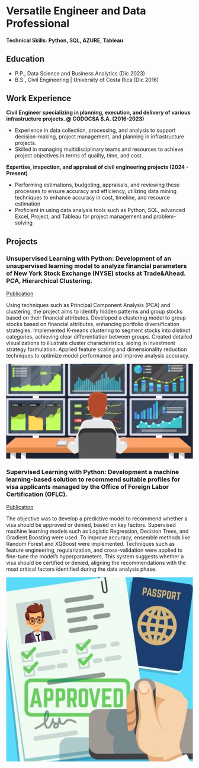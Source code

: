 
# Versatile Engineer and Data Professional
#### Technical Skills: Python, SQL, AZURE, Tableau

## Education
- P.P., Data Science and Business Analytics (Dic 2023)    		
- B.S., Civil Engineering |  University of Costa Rica (Dic 2016)

## Work Experience
**Civil Engineer specializing in planning, execution, and delivery of various infrastructure projects. @ CODOCSA S.A. (2016-2023)**
- Experience in data collection, processing, and analysis to support decision-making, project management, and
planning in infrastructure projects.
- Skilled in managing multidisciplinary teams and resources to achieve project objectives in terms of quality, time,
and cost.

**Expertise, inspection, and appraisal of civil engineering projects (2024 - Present)**
- Performing estimations, budgeting, appraisals, and reviewing these processes to ensure accuracy and efficiency,
utilizing data mining techniques to enhance accuracy in cost, timeline, and resource estimation
- Proficient in using data analysis tools such as Python, SQL, advanced Excel, Project, and Tableau for project
management and problem-solving

## Projects

### Unsupervised Learning with Python: Development of an unsupervised learning model to analyze financial parameters of New York Stock Exchange (NYSE) stocks at Trade&Ahead. PCA, Hierarchical Clustering. 
[Publication](https://eportfolio.mygreatlearning.com/heylin-cristina-parra-calder-n) 

Using techniques such as Principal Component Analysis (PCA) and clustering, the project aims to identify hidden patterns and group stocks based on their financial attributes.
Developed a clustering model to group stocks based on financial attributes, enhancing portfolio diversification strategies.
Implemented K-means clustering to segment stocks into distinct categories, achieving clear differentiation between groups.
Created detailed visualizations to illustrate cluster characteristics, aiding in investment strategy formulation.
Applied feature scaling and dimensionality reduction techniques to optimize model performance and improve analysis accuracy.

![Trade&Ahead](/assets/img/trade.jpg)

### Supervised Learning with Python: Development a machine learning-based solution to recommend suitable profiles for visa applicants managed by the Office of Foreign Labor Certification (OFLC).
[Publication](https://eportfolio.mygreatlearning.com/heylin-cristina-parra-calder-n) 

The objective was to develop a predictive model to recommend whether a visa should be approved or denied, based on key factors. Supervised machine learning models such as Logistic Regression, Decision Trees, and Gradient Boosting were used.
To improve accuracy, ensemble methods like Random Forest and XGBoost were implemented. Techniques such as feature engineering, regularization, and cross-validation were applied to fine-tune the model’s hyperparameters. 
This system suggests whether a visa should be certified or denied, aligning the recommendations with the most critical factors identified during the data analysis phase.

![Easyvisa](/assets/img/easyvisa.jpg)


